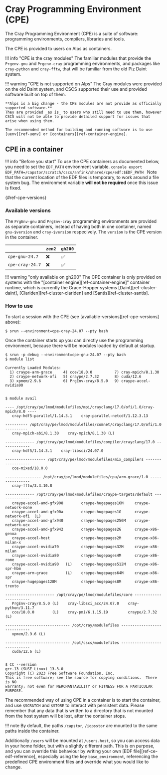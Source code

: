 # Cray Programming Environment (CPE)

The Cray Programming Environment (CPE) is a suite of software: programming environments, compilers, libraries and tools.

The CPE is provided to users on Alps as containers.

!!! info "CPE is the cray modules"
    The familiar modules that provide the `Prgenv-gnu` and `Prgenv-cray`  programming environments, and packages like `cray-python` and `cray-fftw`, that will be familiar from the old Piz Daint system.

!!! warning "CPE is not supported on Alps"
    The Cray modules were provided on the old Daint system, and CSCS supported their use and provided software built on top of them.

    **Alps is a big change - the CPE modules are not provide as officially supported software.**
    They are provided _as is_ to users who still need to use them, however CSCS will not be able to provide detailed support for issues that arise when using them.

    The recommended method for building and running software is to use [uenv][ref-uenv] or [containers][ref-container-engine].

## CPE in a container

!!! info "Before you start"
    To use the CPE containers as documented below, you need to set the `EDF_PATH` environment variable.
    ```console
    export EDF_PATH=/capstor/scratch/cscs/anfink/shared/cpe/edf:$EDF_PATH
    ```
    Note that the current location of the EDF files is temporary, to work around a file system bug.
    The environment variable __will not be required__ once this issue is fixed.

[](){#ref-cpe-versions}
### Available versions

The `PrgEnv-gnu` and `PrgEnv-cray` programming environments are provided as separate containers, instead of having both in one container, named `gnu-$version` and `cray-$version` respecively.
The `version` is the CPE version in the container.

|                 | `zen2`   | `gh200` |
|-----------------|----------|---------|
| `cpe-gnu-24.7`  | ❌       | ✅      |
| `cpe-cray-24.7` | ❌       | ✅      |

!!! warning "only available on gh200"
    The CPE container is only provided on systems with the "[container engine][ref-container-engine]" container runtime, which is currently the Grace-Hopper systems [Daint][ref-cluster-daint], [Clariden][ref-cluster-clariden] and [Santis][ref-cluster-santis].

### How to use

To start a session with the CPE (see [available-versions][ref-cpe-versions] above):
```console
$ srun --environment=cpe-cray-24.07 --pty bash
```
Once the container starts up you can directly use the programming environment, because there will be modules loaded by default at startup.

```console
$ srun -p debug --environment=cpe-gnu-24.07 --pty bash
$ module list

Currently Loaded Modules:
  1) craype-arm-grace     4) cce/18.0.0          7) cray-mpich/8.1.30
  2) craype-network-ofi   5) craype/2.7.32       8) cuda/12.6
  3) xpmem/2.9.6          6) PrgEnv-cray/8.5.0   9) craype-accel-nvidia90


$ module avail

---- /opt/cray/pe/lmod/modulefiles/mpi/crayclang/17.0/ofi/1.0/cray-mpich/8.0 ----
   cray-hdf5-parallel/1.14.3.1    cray-parallel-netcdf/1.12.3.13

---------- /opt/cray/pe/lmod/modulefiles/comnet/crayclang/17.0/ofi/1.0 ----------
   cray-mpich-abi/8.1.30    cray-mpich/8.1.30 (L)

------------- /opt/cray/pe/lmod/modulefiles/compiler/crayclang/17.0 -------------
   cray-hdf5/1.14.3.1    cray-libsci/24.07.0

------------------ /opt/cray/pe/lmod/modulefiles/mix_compilers ------------------
   cce-mixed/18.0.0

---------------- /opt/cray/pe/lmod/modulefiles/cpu/arm-grace/1.0 ----------------
   cray-fftw/3.3.10.8

------------- /opt/cray/pe/lmod/modulefiles/craype-targets/default --------------
   craype-accel-amd-gfx908        craype-hugepages16M     craype-network-none
   craype-accel-amd-gfx90a        craype-hugepages1G      craype-network-ofi  (L)
   craype-accel-amd-gfx940        craype-hugepages256M    craype-network-ucx
   craype-accel-amd-gfx942        craype-hugepages2G      craype-x86-genoa
   craype-accel-host              craype-hugepages2M      craype-x86-milan-x
   craype-accel-nvidia70          craype-hugepages32M     craype-x86-milan
   craype-accel-nvidia80          craype-hugepages4M      craype-x86-rome
   craype-accel-nvidia90   (L)    craype-hugepages512M    craype-x86-spr-hbm
   craype-arm-grace        (L)    craype-hugepages64M     craype-x86-spr
   craype-hugepages128M           craype-hugepages8M      craype-x86-trento

---------------------- /opt/cray/pe/lmod/modulefiles/core -----------------------
   PrgEnv-cray/8.5.0 (L)    cray-libsci_acc/24.07.0    cray-python/3.11.7
   cce/18.0.0        (L)    cray-pmi/6.1.15.19         craype/2.7.32      (L)

----------------------------- /opt/cray/modulefiles -----------------------------
   xpmem/2.9.6 (L)

----------------------------- /opt/cscs/modulefiles -----------------------------
   cuda/12.6 (L)


$ CC --version
g++-13 (SUSE Linux) 13.3.0
Copyright (C) 2023 Free Software Foundation, Inc.
This is free software; see the source for copying conditions.  There is NO
warranty; not even for MERCHANTABILITY or FITNESS FOR A PARTICULAR PURPOSE.
```

The recommended way of using CPE in a container is to start the container, and use `$SCRATCH` and `$STORE` to interact with persistent data. Please remember that any data that is written to a directory that is not mounted from the host system will be lost, after the container stops.

!!! note
    By default, the paths `/capstor`, `/iopsstor` are mounted to the same paths inside the container.

Additionally `/users` will be mounted at `/users.host`, so you can access data in your home folder, but with a slightly different path. This is on purpose, and you can override this behaviour by writing your own [EDF file][ref-ce-edf-reference], especially using the key `base_environment`, referencing the predefined CPE environment files and override what you would like to change.
